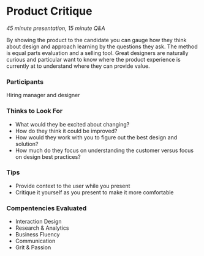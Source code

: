 # Product Critique

*45 minute presentation, 15 minute Q&A*

By showing the product to the candidate you can gauge how they think about design and approach learning by the questions they ask. The method is equal parts evaluation and a selling tool. Great designers are naturally curious and particular want to know where the product experience is currently at to understand where they can provide value.

### Participants
Hiring manager and designer

### Thinks to Look For
- What would they be excited about changing? 
- How do they think it could be improved? 
- How would they work with you to figure out the best design and solution? 
- How much do they focus on understanding the customer versus focus on design best practices?

### Tips
- Provide context to the user while you present
- Critique it yourself as you present to make it more comfortable

### Compentencies Evaluated
- Interaction Design
- Research & Analytics
- Business Fluency
- Communication
- Grit & Passion